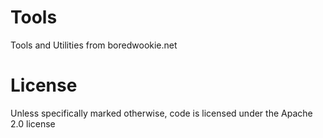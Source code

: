 # Tools
Tools and Utilities from boredwookie.net

# License
Unless specifically marked otherwise, code is licensed under the Apache 2.0 license
